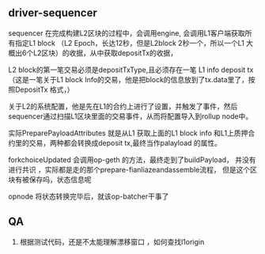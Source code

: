 ## driver-sequencer 

sequencer 在完成构建L2区块的过程中，会调用engine, 会调用L1客户端获取所有指定L1 block （L2 Epoch，长达12秒，但是L2block 2秒一个，所以一个L1 大概出6个L2区块）的收据，从中获取depositTx的收据，

L2 block的第一笔交易必须是depositTxType,且必须存在一笔 L1 info deposit tx （这是一笔关于L1 block Info的交易，他是把block的信息放到了tx.data里了，按照DepositTx 格式，）

关于L2的系统配置，他是先在L1的合约上进行了设置，并触发了事件，然后sequencer通过扫描L1区块里面的交易事件，从而将配置导入到rollup node中。

实际PreparePayloadAttributes 就是从L1 获取上面的L1 block info 和L1上质押合约里的交易，两种都会转换成deposit tx,最终当作palayload 的属性。

forkchoiceUpdated 会调用op-geth 的方法，最终走到了buildPayload， 并没有进行共识	，实际都是走的那个prepare-fianliazeandassemble流程， 但是这个区块有被保存吗，状态信息呢

opnode 将状态转换完毕后，就该op-batcher干事了



## QA

1. 根据测试代码，还是不太能理解漂移窗口 ，如何查找l1origin 